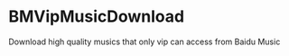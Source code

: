 BMVipMusicDownload
==================

Download high quality musics that only vip can access from Baidu Music
